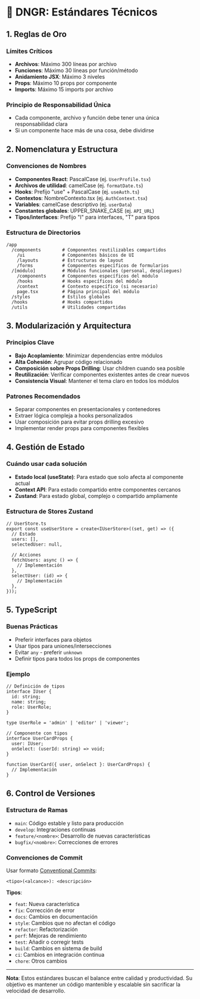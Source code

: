 # 📏 DNGR: Estándares Técnicos

## 1. Reglas de Oro

### Límites Críticos
- **Archivos**: Máximo 300 líneas por archivo
- **Funciones**: Máximo 30 líneas por función/método
- **Anidamiento JSX**: Máximo 3 niveles
- **Props**: Máximo 10 props por componente
- **Imports**: Máximo 15 imports por archivo

### Principio de Responsabilidad Única
- Cada componente, archivo y función debe tener una única responsabilidad clara
- Si un componente hace más de una cosa, debe dividirse

## 2. Nomenclatura y Estructura

### Convenciones de Nombres
- **Componentes React**: PascalCase (ej. `UserProfile.tsx`)
- **Archivos de utilidad**: camelCase (ej. `formatDate.ts`)
- **Hooks**: Prefijo "use" + PascalCase (ej. `useAuth.ts`)
- **Contextos**: NombreContexto.tsx (ej. `AuthContext.tsx`)
- **Variables**: camelCase descriptivo (ej. `userData`)
- **Constantes globales**: UPPER_SNAKE_CASE (ej. `API_URL`)
- **Tipos/interfaces**: Prefijo "I" para interfaces, "T" para tipos

### Estructura de Directorios
```
/app
  /components        # Componentes reutilizables compartidos
    /ui              # Componentes básicos de UI
    /layouts         # Estructuras de layout
    /forms           # Componentes específicos de formularios
  /[módulo]          # Módulos funcionales (personal, despliegues)
    /components      # Componentes específicos del módulo
    /hooks           # Hooks específicos del módulo
    /context         # Contexto específico (si necesario)
    page.tsx         # Página principal del módulo
  /styles            # Estilos globales
  /hooks             # Hooks compartidos
  /utils             # Utilidades compartidas
```

## 3. Modularización y Arquitectura

### Principios Clave
- **Bajo Acoplamiento**: Minimizar dependencias entre módulos
- **Alta Cohesión**: Agrupar código relacionado
- **Composición sobre Props Drilling**: Usar children cuando sea posible
- **Reutilización**: Verificar componentes existentes antes de crear nuevos
- **Consistencia Visual**: Mantener el tema claro en todos los módulos

### Patrones Recomendados
- Separar componentes en presentacionales y contenedores
- Extraer lógica compleja a hooks personalizados
- Usar composición para evitar props drilling excesivo
- Implementar render props para componentes flexibles

## 4. Gestión de Estado

### Cuándo usar cada solución
- **Estado local (useState)**: Para estado que solo afecta al componente actual
- **Context API**: Para estado compartido entre componentes cercanos
- **Zustand**: Para estado global, complejo o compartido ampliamente

### Estructura de Stores Zustand
```tsx
// UserStore.ts
export const useUserStore = create<IUserStore>((set, get) => ({
  // Estado
  users: [],
  selectedUser: null,
  
  // Acciones
  fetchUsers: async () => {
    // Implementación
  },
  selectUser: (id) => {
    // Implementación
  },
}));
```

## 5. TypeScript

### Buenas Prácticas
- Preferir interfaces para objetos
- Usar tipos para uniones/intersecciones
- Evitar `any` - preferir `unknown`
- Definir tipos para todos los props de componentes

### Ejemplo
```tsx
// Definición de tipos
interface IUser {
  id: string;
  name: string;
  role: UserRole;
}

type UserRole = 'admin' | 'editor' | 'viewer';

// Componente con tipos
interface UserCardProps {
  user: IUser;
  onSelect: (userId: string) => void;
}

function UserCard({ user, onSelect }: UserCardProps) {
  // Implementación
}
```

## 6. Control de Versiones

### Estructura de Ramas
- `main`: Código estable y listo para producción
- `develop`: Integraciones continuas
- `feature/<nombre>`: Desarrollo de nuevas características
- `bugfix/<nombre>`: Correcciones de errores

### Convenciones de Commit
Usar formato [Conventional Commits](https://www.conventionalcommits.org/):

```
<tipo>(<alcance>): <descripción>
```

**Tipos**:
- `feat`: Nueva característica
- `fix`: Corrección de error
- `docs`: Cambios en documentación
- `style`: Cambios que no afectan el código
- `refactor`: Refactorización
- `perf`: Mejoras de rendimiento
- `test`: Añadir o corregir tests
- `build`: Cambios en sistema de build
- `ci`: Cambios en integración continua
- `chore`: Otros cambios


---

**Nota**: Estos estándares buscan el balance entre calidad y productividad. Su objetivo es mantener un código mantenible y escalable sin sacrificar la velocidad de desarrollo.
